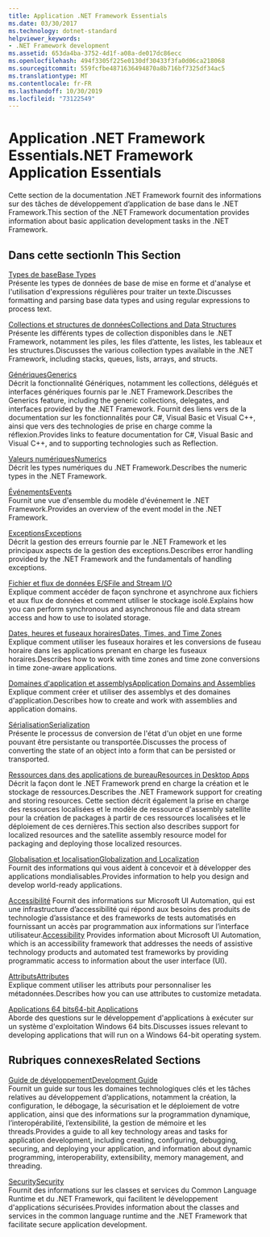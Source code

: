 ```yaml
---
title: Application .NET Framework Essentials
ms.date: 03/30/2017
ms.technology: dotnet-standard
helpviewer_keywords:
- .NET Framework development
ms.assetid: 653da4ba-3752-4d1f-a08a-de017dc86ecc
ms.openlocfilehash: 494f3305f225e0130df30433f3fa0d06ca218068
ms.sourcegitcommit: 559fcfbe4871636494870a8b716bf7325df34ac5
ms.translationtype: MT
ms.contentlocale: fr-FR
ms.lasthandoff: 10/30/2019
ms.locfileid: "73122549"
---
```

# <a name="net-framework-application-essentials"></a><span data-ttu-id="6d6e4-102">Application .NET Framework Essentials</span><span class="sxs-lookup"><span data-stu-id="6d6e4-102">.NET Framework Application Essentials</span></span>
<span data-ttu-id="6d6e4-103">Cette section de la documentation .NET Framework fournit des informations sur des tâches de développement d’application de base dans le .NET Framework.</span><span class="sxs-lookup"><span data-stu-id="6d6e4-103">This section of the .NET Framework documentation provides information about basic application development tasks in the .NET Framework.</span></span>  
  
## <a name="in-this-section"></a><span data-ttu-id="6d6e4-104">Dans cette section</span><span class="sxs-lookup"><span data-stu-id="6d6e4-104">In This Section</span></span>  
 [<span data-ttu-id="6d6e4-105">Types de base</span><span class="sxs-lookup"><span data-stu-id="6d6e4-105">Base Types</span></span>](../../docs/standard/base-types/index.md)  
 <span data-ttu-id="6d6e4-106">Présente les types de données de base de mise en forme et d'analyse et l'utilisation d'expressions régulières pour traiter un texte.</span><span class="sxs-lookup"><span data-stu-id="6d6e4-106">Discusses formatting and parsing base data types and using regular expressions to process text.</span></span>  
  
 [<span data-ttu-id="6d6e4-107">Collections et structures de données</span><span class="sxs-lookup"><span data-stu-id="6d6e4-107">Collections and Data Structures</span></span>](../../docs/standard/collections/index.md)  
 <span data-ttu-id="6d6e4-108">Présente les différents types de collection disponibles dans le .NET Framework, notamment les piles, les files d’attente, les listes, les tableaux et les structures.</span><span class="sxs-lookup"><span data-stu-id="6d6e4-108">Discusses the various collection types available in the .NET Framework, including stacks, queues, lists, arrays, and structs.</span></span>  
  
 [<span data-ttu-id="6d6e4-109">Génériques</span><span class="sxs-lookup"><span data-stu-id="6d6e4-109">Generics</span></span>](../../docs/standard/generics/index.md)  
 <span data-ttu-id="6d6e4-110">Décrit la fonctionnalité Génériques, notamment les collections, délégués et interfaces génériques fournis par le .NET Framework.</span><span class="sxs-lookup"><span data-stu-id="6d6e4-110">Describes the Generics feature, including the generic collections, delegates, and interfaces provided by the .NET Framework.</span></span> <span data-ttu-id="6d6e4-111">Fournit des liens vers de la documentation sur les fonctionnalités pour C#, Visual Basic et Visual C++, ainsi que vers des technologies de prise en charge comme la réflexion.</span><span class="sxs-lookup"><span data-stu-id="6d6e4-111">Provides links to feature documentation for C#, Visual Basic and Visual C++, and to supporting technologies such as Reflection.</span></span>  
  
 [<span data-ttu-id="6d6e4-112">Valeurs numériques</span><span class="sxs-lookup"><span data-stu-id="6d6e4-112">Numerics</span></span>](../../docs/standard/numerics.md)  
 <span data-ttu-id="6d6e4-113">Décrit les types numériques du .NET Framework.</span><span class="sxs-lookup"><span data-stu-id="6d6e4-113">Describes the numeric types in the .NET Framework.</span></span>  
  
 [<span data-ttu-id="6d6e4-114">Événements</span><span class="sxs-lookup"><span data-stu-id="6d6e4-114">Events</span></span>](../../docs/standard/events/index.md)  
 <span data-ttu-id="6d6e4-115">Fournit une vue d'ensemble du modèle d'événement le .NET Framework.</span><span class="sxs-lookup"><span data-stu-id="6d6e4-115">Provides an overview of the event model in the .NET Framework.</span></span>  
  
 [<span data-ttu-id="6d6e4-116">Exceptions</span><span class="sxs-lookup"><span data-stu-id="6d6e4-116">Exceptions</span></span>](../../docs/standard/exceptions/index.md)  
 <span data-ttu-id="6d6e4-117">Décrit la gestion des erreurs fournie par le .NET Framework et les principaux aspects de la gestion des exceptions.</span><span class="sxs-lookup"><span data-stu-id="6d6e4-117">Describes error handling provided by the .NET Framework and the fundamentals of handling exceptions.</span></span>  
  
 [<span data-ttu-id="6d6e4-118">Fichier et flux de données E/S</span><span class="sxs-lookup"><span data-stu-id="6d6e4-118">File and Stream I/O</span></span>](../../docs/standard/io/index.md)  
 <span data-ttu-id="6d6e4-119">Explique comment accéder de façon synchrone et asynchrone aux fichiers et aux flux de données et comment utiliser le stockage isolé.</span><span class="sxs-lookup"><span data-stu-id="6d6e4-119">Explains how you can perform synchronous and asynchronous file and data stream access and how to use to isolated storage.</span></span>  
  
 [<span data-ttu-id="6d6e4-120">Dates, heures et fuseaux horaires</span><span class="sxs-lookup"><span data-stu-id="6d6e4-120">Dates, Times, and Time Zones</span></span>](../../docs/standard/datetime/index.md)  
 <span data-ttu-id="6d6e4-121">Explique comment utiliser les fuseaux horaires et les conversions de fuseau horaire dans les applications prenant en charge les fuseaux horaires.</span><span class="sxs-lookup"><span data-stu-id="6d6e4-121">Describes how to work with time zones and time zone conversions in time zone-aware applications.</span></span>  
  
 [<span data-ttu-id="6d6e4-122">Domaines d'application et assemblys</span><span class="sxs-lookup"><span data-stu-id="6d6e4-122">Application Domains and Assemblies</span></span>](../../docs/framework/app-domains/index.md)  
 <span data-ttu-id="6d6e4-123">Explique comment créer et utiliser des assemblys et des domaines d'application.</span><span class="sxs-lookup"><span data-stu-id="6d6e4-123">Describes how to create and work with assemblies and application domains.</span></span>  
  
 [<span data-ttu-id="6d6e4-124">Sérialisation</span><span class="sxs-lookup"><span data-stu-id="6d6e4-124">Serialization</span></span>](../../docs/standard/serialization/index.md)  
 <span data-ttu-id="6d6e4-125">Présente le processus de conversion de l'état d'un objet en une forme pouvant être persistante ou transportée.</span><span class="sxs-lookup"><span data-stu-id="6d6e4-125">Discusses the process of converting the state of an object into a form that can be persisted or transported.</span></span>  
  
 [<span data-ttu-id="6d6e4-126">Ressources dans des applications de bureau</span><span class="sxs-lookup"><span data-stu-id="6d6e4-126">Resources in Desktop Apps</span></span>](../../docs/framework/resources/index.md)  
 <span data-ttu-id="6d6e4-127">Décrit la façon dont le .NET Framework prend en charge la création et le stockage de ressources.</span><span class="sxs-lookup"><span data-stu-id="6d6e4-127">Describes the .NET Framework support for creating and storing resources.</span></span> <span data-ttu-id="6d6e4-128">Cette section décrit également la prise en charge des ressources localisées et le modèle de ressource d'assembly satellite pour la création de packages à partir de ces ressources localisées et le déploiement de ces dernières.</span><span class="sxs-lookup"><span data-stu-id="6d6e4-128">This section also describes support for localized resources and the satellite assembly resource model for packaging and deploying those localized resources.</span></span>  
  
 [<span data-ttu-id="6d6e4-129">Globalisation et localisation</span><span class="sxs-lookup"><span data-stu-id="6d6e4-129">Globalization and Localization</span></span>](../../docs/standard/globalization-localization/index.md)  
 <span data-ttu-id="6d6e4-130">Fournit des informations qui vous aident à concevoir et à développer des applications mondialisables.</span><span class="sxs-lookup"><span data-stu-id="6d6e4-130">Provides information to help you design and develop world-ready applications.</span></span>  
  
 <span data-ttu-id="6d6e4-131">[Accessibilité](../../docs/framework/ui-automation/index.md) Fournit des informations sur Microsoft UI Automation, qui est une infrastructure d’accessibilité qui répond aux besoins des produits de technologie d’assistance et des frameworks de tests automatisés en fournissant un accès par programmation aux informations sur l’interface utilisateur.</span><span class="sxs-lookup"><span data-stu-id="6d6e4-131">[Accessibility](../../docs/framework/ui-automation/index.md) Provides information about Microsoft UI Automation, which is an accessibility framework that addresses the needs of assistive technology products and automated test frameworks by providing programmatic access to information about the user interface (UI).</span></span>  
  
 [<span data-ttu-id="6d6e4-132">Attributs</span><span class="sxs-lookup"><span data-stu-id="6d6e4-132">Attributes</span></span>](../../docs/standard/attributes/index.md)  
 <span data-ttu-id="6d6e4-133">Explique comment utiliser les attributs pour personnaliser les métadonnées.</span><span class="sxs-lookup"><span data-stu-id="6d6e4-133">Describes how you can use attributes to customize metadata.</span></span>  
  
 [<span data-ttu-id="6d6e4-134">Applications 64 bits</span><span class="sxs-lookup"><span data-stu-id="6d6e4-134">64-bit Applications</span></span>](../../docs/framework/64-bit-apps.md)  
 <span data-ttu-id="6d6e4-135">Aborde des questions sur le développement d'applications à exécuter sur un système d'exploitation Windows 64 bits.</span><span class="sxs-lookup"><span data-stu-id="6d6e4-135">Discusses issues relevant to developing applications that will run on a Windows 64-bit operating system.</span></span>  
  
## <a name="related-sections"></a><span data-ttu-id="6d6e4-136">Rubriques connexes</span><span class="sxs-lookup"><span data-stu-id="6d6e4-136">Related Sections</span></span>  
 [<span data-ttu-id="6d6e4-137">Guide de développement</span><span class="sxs-lookup"><span data-stu-id="6d6e4-137">Development Guide</span></span>](../../docs/framework/development-guide.md)  
 <span data-ttu-id="6d6e4-138">Fournit un guide sur tous les domaines technologiques clés et les tâches relatives au développement d’applications, notamment la création, la configuration, le débogage, la sécurisation et le déploiement de votre application, ainsi que des informations sur la programmation dynamique, l’interopérabilité, l’extensibilité, la gestion de mémoire et les threads.</span><span class="sxs-lookup"><span data-stu-id="6d6e4-138">Provides a guide to all key technology areas and tasks for application development, including creating, configuring, debugging, securing, and deploying your application, and information about dynamic programming, interoperability, extensibility, memory management, and threading.</span></span>  
  
 [<span data-ttu-id="6d6e4-139">Security</span><span class="sxs-lookup"><span data-stu-id="6d6e4-139">Security</span></span>](../../docs/standard/security/index.md)  
 <span data-ttu-id="6d6e4-140">Fournit des informations sur les classes et services du Common Language Runtime et du .NET Framework, qui facilitent le développement d'applications sécurisées.</span><span class="sxs-lookup"><span data-stu-id="6d6e4-140">Provides information about the classes and services in the common language runtime and the .NET Framework that facilitate secure application development.</span></span>
